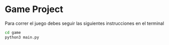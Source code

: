 # Game Project

Para correr el juego debes seguir las siguientes instrucciones en el terminal
```sh
cd game
python3 main.py
```